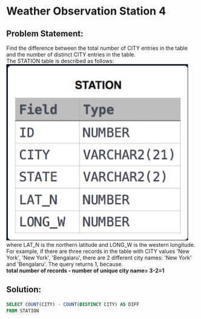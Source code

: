 # Weather Observation Station 4

## Problem Statement:

Find the difference between the total number of CITY entries in the table and the number of distinct CITY entries in the table.<br>
The STATION table is described as follows:<br>
![](./Images/STATION.PNG)
<br>where LAT_N is the northern latitude and LONG_W is the western longitude.
For example, if there are three records in the table with CITY values 'New York', 'New York', 'Bengalaru', there are 2 different city names: 'New York' and 'Bengalaru'. The query returns 1, because.<br>
**total number of records - number of unique city name= 3-2=1**

## Solution:
```SQL
SELECT COUNT(CITY) - COUNT(DISTINCT CITY) AS DIFF
FROM STATION
```